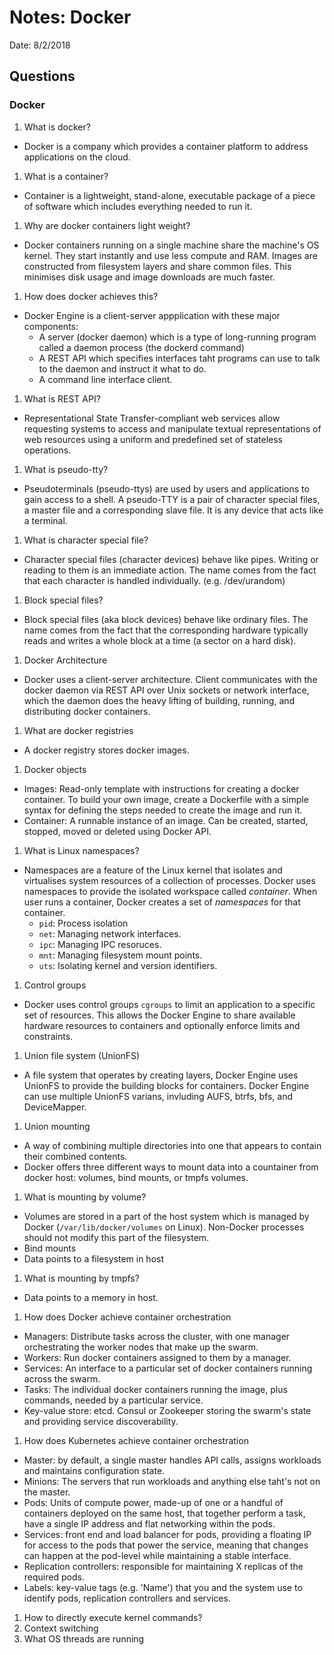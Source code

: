 # Notes: Docker
Date: 8/2/2018
## Questions
### Docker
1. What is docker?
  - Docker is a company which provides a container platform to address applications on the cloud.
1. What is a container?
  - Container is a lightweight, stand-alone, executable package of a piece of software which includes everything needed to run it.
1. Why are docker containers light weight?
  - Docker containers running on a single machine share the machine's OS kernel. They start instantly and use less compute and RAM. Images are constructed from filesystem layers and share common files. This minimises disk usage and image downloads are much faster.
1. How does docker achieves this?
  - Docker Engine is a client-server appplication with these major components:
    - A server (docker daemon) which is a type of long-running program called a daemon process (the dockerd command)
    - A REST API which specifies interfaces taht programs can use to talk to the daemon and instruct it what to do.
    - A command line interface client.
1. What is REST API?
  - Representational State Transfer-compliant web services allow requesting systems to access and manipulate textual representations of web resources using a uniform and predefined set of stateless operations.
1. What is pseudo-tty?
  - Pseudoterminals (pseudo-ttys) are used by users and applications to gain access to a shell. A pseudo-TTY is a pair of character special files, a master file and a corresponding slave file. It is any device that acts like a terminal.
1. What is character special file?
  - Character special files (character devices) behave like pipes. Writing or reading to them is an immediate action. The name comes from the fact that each character is handled individually. (e.g. /dev/urandom)
1. Block special files?
  - Block special files (aka block devices) behave like ordinary files. The name comes from the fact that the corresponding hardware typically reads and writes a whole block at a time (a sector on a hard disk).
1. Docker Architecture
  - Docker uses a client-server architecture. Client communicates with the docker daemon via REST API over Unix sockets or network interface, which the daemon does the heavy lifting of building, running, and distributing docker containers.
1. What are docker registries
  - A docker registry stores docker images.
1. Docker objects
  - Images: Read-only template with instructions for creating a docker container. To build your own image, create a Dockerfile with a simple syntax for defining the steps needed to create the image and run it.
  - Container: A runnable instance of an image. Can be created, started, stopped, moved or deleted using Docker API.
1. What is Linux namespaces?
  - Namespaces are a feature of the Linux kernel that isolates and virtualises system resources of a collection of processes. Docker uses namespaces to provide the isolated workspace called *container*. When user runs a container, Docker creates a set of *namespaces* for that container.
    - `pid`: Process isolation
    - `net`: Managing network interfaces.
    - `ipc`: Managing IPC resoruces.
    - `mnt`: Managing filesystem mount points.
    - `uts`: Isolating kernel and version identifiers.
1. Control groups
  - Docker uses control groups `cgroups` to limit an application to a specific set of resources. This allows the Docker Engine to share available hardware resources to containers and optionally enforce limits and constraints.
1. Union file system (UnionFS)
  - A file system that operates by creating layers, Docker Engine uses UnionFS to provide the building blocks for containers. Docker Engine can use multiple UnionFS varians, invluding AUFS, btrfs, bfs, and DeviceMapper.
1. Union mounting
  - A way of combining multiple directories into one that appears to contain their combined contents.
  - Docker offers three different ways to mount data into a countainer from docker host: volumes, bind mounts, or tmpfs volumes.
1. What is mounting by volume?
  - Volumes are stored in a part of the host system which is managed by Docker (`/var/lib/docker/volumes` on Linux). Non-Docker processes should not modify this part of the filesystem.
  - Bind mounts
  - Data points to a filesystem in host
1. What is mounting by tmpfs?
  - Data points to a memory in host.
1. How does Docker achieve container orchestration
  - Managers: Distribute tasks across the cluster, with one manager orchestrating the worker nodes that make up the swarm.
  - Workers: Run docker containers assigned to them by a manager.
  - Services: An interface to a particular set of docker containers running across the swarm.
  - Tasks: The individual docker containers running the image, plus commands, needed by a particular service.
  - Key-value store: etcd. Consul or Zookeeper storing the swarm's state and providing service discoverability.

1. How does Kubernetes achieve container orchestration
  - Master: by default, a single master handles API calls, assigns workloads and maintains configuration state.
  - Minions: The servers that run workloads and anything else taht's not on the master.
  - Pods: Units of compute power, made-up of one or a handful of containers deployed on the same host, that together perform a task, have a single IP address and flat networking within the pods.
  - Services: front end and load balancer for pods, providing a floating IP for access to the pods that power the service, meaning that changes can happen at the pod-level while maintaining a stable interface.
  - Replication controllers: responsible for maintaining X replicas of the required pods.
  - Labels: key-value tags (e.g. 'Name') that you and the system use to identify pods, replication controllers and services.

1. How to directly execute kernel commands?
1. Context switching
1. What OS threads are running
